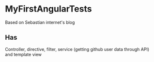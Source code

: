 # MyFirstAngularTests
Based on Sebastian internet's blog

## Has
Controller, directive, filter, service (getting github user data through API) and template view

